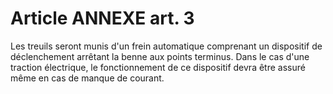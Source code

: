 # Article ANNEXE art. 3

Les treuils seront munis d'un frein automatique comprenant un dispositif de déclenchement arrêtant la benne aux points terminus. Dans le cas d'une traction électrique, le fonctionnement de ce dispositif devra être assuré même en cas de manque de courant.
